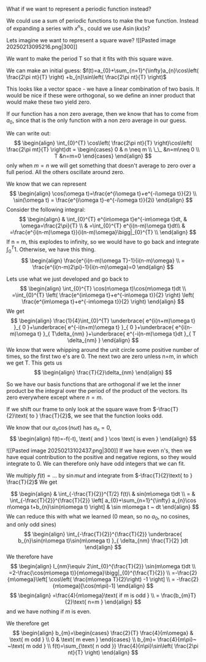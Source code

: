 
What if we want to represent a periodic function instead?

We could use a sum of periodic functions to make the true function. Instead of expanding a series with $x^{n}$s., could we use $A\sin(kx)$s?

Lets imagine we want to represent a square wave?
![[Pasted image 20250213095216.png|300]]

We want to make the period T so that it fits with this square wave.

We can make an initial guess:
$f(t)=a_{0}+\sum_{n=1}^{\infty}a_{n}\cos\left( \frac{2\pi nt}{T}  \right) +b_{n}\sin\left( \frac{2\pi nt}{T}  \right)$

This looks like a vector space - we have a linear combination of two basis. 
It would be nice if these were orthogonal, so we define an inner product that would make these two yield zero. 

If our function has a non zero average, then we know that has to come from $a_{0}$, since that is the only function with a non zero average in our guess.

We can write out:
$$
\begin{align}
\int_{0}^{T} \cos\left( \frac{2\pi nt}{T} \right)\cos\left( \frac{2\pi mt}{T} \right)dt = \begin{cases}
0 & n \neq m \\
\_\_ &n=m\neq 0  \\
T &n=m=0 
\end{cases}
\end{align}
$$
only when $m=n$ we will get something that doesn't average to zero over a full period. All the others oscillate around zero. 

We know that we can represent
$$
\begin{align}
\cos(\omega t)=\frac{e^{i\omega t}+e^{-i\omega t}}{2} \\
\sin(\omega t) = \frac{e^{i\omega t}-e^{-i\omega t}}{2i}
\end{align}
$$
Consider the following integral:
$$
\begin{align}
 & \int_{0}^{T}  e^{in\omega t}e^{-im\omega t}dt, &  \omega=\frac{2\pi}{T} \\
 & =\int_{0}^{T} e^{i(n-m)\omega t}dt\\
 & =\frac{e^{i(n-m)\omega t}}{i(n-m)\omega}\bigg|_{0}^{T}   \\
\end{align}
$$
If n = m, this explodes to infinity, so we would have to go back and integrate $\int_{0}^{T}1$. Otherwise, we have this thing. 
$$
\begin{align}
\frac{e^{i(n-m)\omega T}-1}{i(n-m)\omega} \\
= \frac{e^{i(n-m)2\pi}-1}{i(n-m)\omega}=0
\end{align}
$$

Lets use what we just developed and go back to 
$$
\begin{align}
\int_{0}^{T} \cos(n\omega t)\cos(m\omega t)dt \\
=\int_{0}^{T} \left( \frac{e^{in\omega t}+e^{-in\omega t}}{2} \right)  \left( \frac{e^{im\omega t}+e^{-im\omega t}}{2} \right) 
\end{align}
$$
We get
$$
\begin{align}
\frac{1}{4}\int_{0}^{T} \underbrace{ e^{i(n+m)\omega t} }_{ 0 }+\underbrace{ e^{-i(n+m)\omega t} }_{ 0 }+\underbrace{ e^{i(n-m)\omega t} }_{ T\delta_{nm} }+\underbrace{ e^{-i(n-m)\omega t}dt }_{ T \delta_{nm} }
\end{align}
$$
We know that were whipping around the unit circle some positive number of times, so the first two e's are 0. The next two are zero unless n=m, in which we get T.
This gets us
$$
\begin{align}
\frac{T}{2}\delta_{nm}
\end{align}
$$

So we have our basis functions that are orthogonal if we let the inner product be the integral over the period of the product of the vectors. Its zero everywhere except where $n=m$.

If we shift our frame to only look at the square wave from $-\frac{T}{2}\text{ to } \frac{T}{2}$, we see that the function looks odd.

We know that our $a_{n}\cos(n\omega t)$ has $a_{n}=0$,
$$
\begin{align}
f(t)=-f(-t), \text{ and }  \cos \text{ is even }
\end{align}
$$


![[Pasted image 20250213102437.png|300]]
If we have even n's, then we have equal contribution to the positive and negative regions, so they would integrate to 0. We can therefore only have odd integers that we can fit.

We multiply $f(t)=\dots$ by $\sin m\omega t$ and integrate from $-\frac{T}{2}\text{ to } \frac{T}{2}$
We get

$$
\begin{align}
 & \int_{-\frac{T}{2}}^{T/2} f(t)\ & sin(m\omega t)dt \\
= & \int_{-\frac{T}{2}}^{\frac{T}{2}} \left[ a_{0}+\sum_{n=1}^{\infty} a_{n}\cos n\omega t+b_{n}\sin(n\omega t) \right]  & \sin m\omega t ~ dt
\end{align}
$$
We can reduce this with what we learned (0 mean, so no $a_{0}$, no cosines, and only odd sines)
$$
\begin{align}
\int_{-\frac{T}{2}}^{\frac{T}{2}} \underbrace{ b_{n}\sin(n\omega t)\sin(m\omega t) }_{ \delta_{nm} \frac{T}{2} }dt 
\end{align}
$$
We therefore have
$$
\begin{align}
I_{nm}\equiv 2\int_{0}^{\frac{T}{2}} \sin(m\omega t)dt  \\
=2-\frac{\cos(m\omega t)}{m\omega}\bigg|_{0}^{\frac{T}{2}} \\
=-\frac{2}{m\omega}\left[ \cos\left( \frac{m\omega T}{2}\right) -1  \right]    \\
= -\frac{2}{m\omega}[\cos(m\pi)-1]
\end{align}
$$
$$
\begin{align}
=\frac{4}{m\omega}\text{ if m is odd } \\
= \frac{b_{m}T}{2}\text{ n=m }
\end{align}
$$
and we have nothing if $m$ is even.

We therefore get
$$
\begin{align}
b_{m}=\begin{cases}
\frac{2}{T} \frac{4}{m\omega}  & \text{ m odd } \\
0 & \text{ m even }
\end{cases} \\
b_{m}= \frac{4}{m\pi}~ ~\text{ m odd } \\
f(t)=\sum_{\text{ n odd }} \frac{4}{n\pi}\sin\left( \frac{2\pi nt}{T} \right) 
\end{align}
$$

